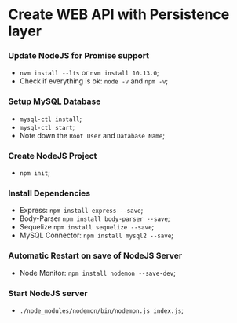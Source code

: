 # Create WEB API with Persistence layer

### Update NodeJS for Promise support

- `nvm install --lts` or `nvm install 10.13.0`;
- Check if everything is ok: `node -v` and `npm -v`;

### Setup MySQL Database

- `mysql-ctl install`;
- `mysql-ctl start`;
- Note down the `Root User` and `Database Name`;

### Create NodeJS Project

- `npm init`;

### Install Dependencies

- Express: `npm install express --save`;
- Body-Parser `npm install body-parser --save`;
- Sequelize `npm install sequelize --save`;
- MySQL Connector: `npm install mysql2 --save`;

### Automatic Restart on save of NodeJS Server

- Node Monitor: `npm install nodemon --save-dev`;

### Start NodeJS server

- `./node_modules/nodemon/bin/nodemon.js index.js`;